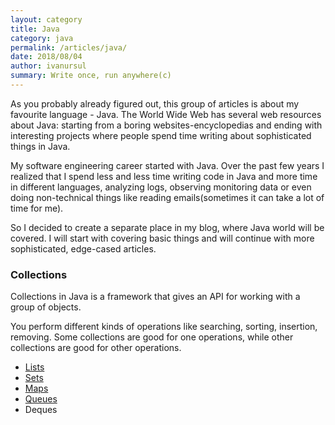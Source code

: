 ```yaml
---
layout: category
title: Java
category: java
permalink: /articles/java/
date: 2018/08/04
author: ivanursul
summary: Write once, run anywhere(c)
---
```


As you probably already figured out, this group of articles is about my favourite language - Java. The World Wide Web has several web resources about Java: starting from a boring websites-encyclopedias and ending with interesting projects where people spend time writing about sophisticated things in Java.

My software engineering career started with Java. Over the past few years I realized that I spend less and less time writing code in Java and more time in different languages, analyzing logs, observing monitoring data or even doing non-technical things like reading emails(sometimes it can take a lot of time for me). 

So I decided to create a separate place in my blog, where Java world will be covered. I will start with covering basic things and will continue with more sophisticated, edge-cased articles.

### Collections

Collections in Java is a framework that gives an API for working with a group of objects.

You perform different kinds of operations like searching, sorting, insertion, removing. Some collections are good for one operations, while other collections are good for other operations.

* [Lists](https://ivanursul.com/articles/java/lists)
* [Sets](https://ivanursul.com/articles/java/sets)
* [Maps](https://ivanursul.com/articles/java/maps)
* [Queues](https://ivanursul.com/articles/java/queues)
* Deques

<!-- ### Stream API

http://tutorials.jenkov.com/java-collections/set.html
https://www.codejava.net/java-core/collections/java-set-collection-tutorial-and-examples
https://dzone.com/articles/the-developers-guide-to-collections-sets
https://www.geeksforgeeks.org/set-in-java/
-->